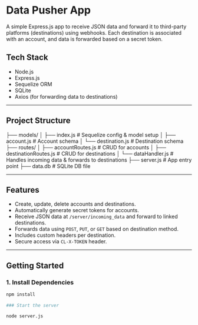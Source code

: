 # Data Pusher App

A simple Express.js app to receive JSON data and forward it to third-party platforms (destinations) using webhooks. Each destination is associated with an account, and data is forwarded based on a secret token.

##  Tech Stack

- Node.js
- Express.js
- Sequelize ORM
- SQLite
- Axios (for forwarding data to destinations)

---

##  Project Structure

├── models/
│ ├── index.js # Sequelize config & model setup
│ ├── account.js # Account schema
│ └── destination.js # Destination schema
├── routes/
│ ├── accountRoutes.js # CRUD for accounts
│ ├── destinationRoutes.js # CRUD for destinations
│ └── dataHandler.js # Handles incoming data & forwards to destinations
├── server.js # App entry point
├── data.db # SQLite DB file


---

##  Features

- Create, update, delete accounts and destinations.
- Automatically generate secret tokens for accounts.
- Receive JSON data at `/server/incoming_data` and forward to linked destinations.
- Forwards data using `POST`, `PUT`, or `GET` based on destination method.
- Includes custom headers per destination.
- Secure access via `CL-X-TOKEN` header.

---

## Getting Started

### 1. Install Dependencies

```bash
npm install
 
### Start the server

node server.js
